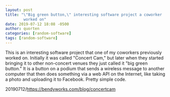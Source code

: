 ```yaml
---
layout: post
title: "\"Big green button,\" interesting software project a coworker
        worked on"
date: 2019-07-12 18:08 -0500
author: quorten
categories: [random-software]
tags: [random-software]
---
```


This is an interesting software project that one of my coworkers
previously worked on.  Initially it was called "Concert Cam," but
later when they started bringing it to other non-concert venues they
just called it "big green button."  It is a button on a podium that
sends a wireless message to another computer that then does something
via a web API on the Internet, like taking a photo and uploading it to
Facebook.  Pretty simple code.

20190712/https://bendyworks.com/blog/concertcam
